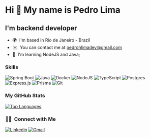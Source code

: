 Hi 👋 My name is Pedro Lima  
============================

## I'm backend developer

- 🌍  I'm based in Rio de Janeiro - Brazil
- ✉️  You can contact me at [pedrohlimadev@gmail.com](mailto:pedrohlimadev@gmail.com)
- 🧠  I'm learning NodeJS and Java;

### Skills

![Spring Boot](https://img.shields.io/badge/Spring%20Boot-6DB33F.svg?style=for-the-badge&logo=Spring-Boot&logoColor=white)
![Java](https://img.shields.io/badge/java-%23ED8B00.svg?style=for-the-badge&logo=java&logoColor=white)
![Docker](https://img.shields.io/badge/docker-%230db7ed.svg?style=for-the-badge&logo=docker&logoColor=white)
![NodeJS](https://img.shields.io/badge/node.js-6DA55F?style=for-the-badge&logo=node.js&logoColor=white)
![TypeScript](https://img.shields.io/badge/typescript-%23007ACC.svg?style=for-the-badge&logo=typescript&logoColor=white)
![Postgres](https://img.shields.io/badge/postgres-%23316192.svg?style=for-the-badge&logo=postgresql&logoColor=white)
![Express.js](https://img.shields.io/badge/express.js-%23404d59.svg?style=for-the-badge&logo=express&logoColor=%2361DAFB)
![Prisma](https://img.shields.io/badge/Prisma-2D3748.svg?style=for-the-badge&logo=Prisma&logoColor=white)
![Git](https://img.shields.io/badge/Git-E34F26?style=for-the-badge&logo=git&logoColor=white)

### My GitHub Stats

<a href="https://github.com/pedromm65" align="left"><img src="https://github-readme-stats.vercel.app/api/top-langs/?username=pedromm65&langs_count=10&title_color=84cc16&text_color=ffffff&icon_color=22c55e&bg_color=1c1917&hide_border=true&locale=en&custom_title=Top%20%Languages" alt="Top Languages" /></a>

### 🤝🏻 &nbsp;Connect with Me

[![Linkedin](https://img.shields.io/badge/linkedin-%230077B5.svg?style=for-the-badge&logo=linkedin&logoColor=white&link=https://www.linkedin.com/in/pedrohlimadev/)](https://www.linkedin.com/in/pedrohlimadev/)
[![Gmail](https://img.shields.io/badge/Gmail-D14836?style=for-the-badge&logo=gmail&logoColor=white&link=mailto:pedrohlimadev@gmail.com)](mailto:pedrohlimadev@gmail.com)
